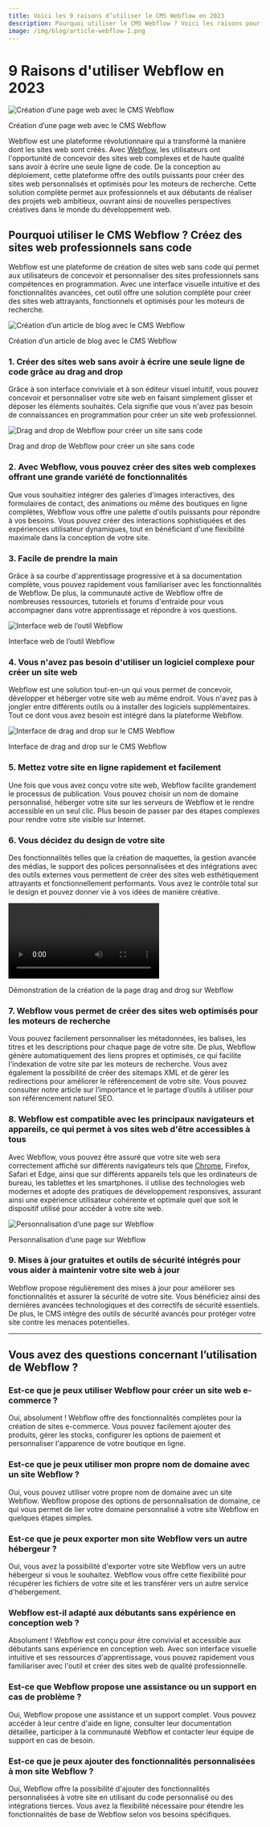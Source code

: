 ```yaml
---
title: Voici les 9 raisons d’utiliser le CMS Webflow en 2023
description: Pourquoi utiliser le CMS Webflow ? Voici les raisons pour lesquelles vous devez passer à l’outil Webflow immédiatement.
image: /img/blog/article-webflow-1.png
---
```


# 9 Raisons d'utiliser Webflow en 2023

![Création d’une page web avec le CMS Webflow](/img/blog/article-webflow-1.png)

Création d’une page web avec le CMS Webflow

Webflow est une plateforme révolutionnaire qui a transformé la manière dont les sites web sont créés. Avec [Webflow](https://webflow.com/), les utilisateurs ont l'opportunité de concevoir des sites web complexes et de haute qualité sans avoir à écrire une seule ligne de code. De la conception au déploiement, cette plateforme offre des outils puissants pour créer des sites web personnalisés et optimisés pour les moteurs de recherche. Cette solution complète permet aux professionnels et aux débutants de réaliser des projets web ambitieux, ouvrant ainsi de nouvelles perspectives créatives dans le monde du développement web.

## Pourquoi utiliser le CMS Webflow ? Créez des sites web professionnels sans code

Webflow est une plateforme de création de sites web sans code qui permet aux utilisateurs de concevoir et personnaliser des sites professionnels sans compétences en programmation. Avec une interface visuelle intuitive et des fonctionnalités avancées, cet outil offre une solution complète pour créer des sites web attrayants, fonctionnels et optimisés pour les moteurs de recherche.

![Création d’un article de blog avec le CMS Webflow](/img/blog/article-webflow-2.jpeg)


Création d’un article de blog avec le CMS Webflow

### 1. Créer des sites web sans avoir à écrire une seule ligne de code grâce au drag and drop

Grâce à son interface conviviale et à son éditeur visuel intuitif, vous pouvez concevoir et personnaliser votre site web en faisant simplement glisser et déposer les éléments souhaités. Cela signifie que vous n'avez pas besoin de connaissances en programmation pour créer un site web professionnel.

![Drag and drop de Webflow pour créer un site sans code](/img/blog/article-webflow-3.jpg)

Drag and drop de Webflow pour créer un site sans code

### 2. Avec Webflow, vous pouvez créer des sites web complexes offrant une grande variété de fonctionnalités

Que vous souhaitiez intégrer des galeries d'images interactives, des formulaires de contact, des animations ou même des boutiques en ligne complètes, Webflow vous offre une palette d'outils puissants pour répondre à vos besoins. Vous pouvez créer des interactions sophistiquées et des expériences utilisateur dynamiques, tout en bénéficiant d'une flexibilité maximale dans la conception de votre site.

### 3. Facile de prendre la main

Grâce à sa courbe d'apprentissage progressive et à sa documentation complète, vous pouvez rapidement vous familiariser avec les fonctionnalités de Webflow. De plus, la communauté active de Webflow offre de nombreuses ressources, tutoriels et forums d'entraide pour vous accompagner dans votre apprentissage et répondre à vos questions.

![Interface web de l’outil Webflow](/img/blog/article-webflow-4.png)

Interface web de l’outil Webflow

### 4. Vous n'avez pas besoin d'utiliser un logiciel complexe pour créer un site web

Webflow est une solution tout-en-un qui vous permet de concevoir, développer et héberger votre site web au même endroit. Vous n'avez pas à jongler entre différents outils ou à installer des logiciels supplémentaires. Tout ce dont vous avez besoin est intégré dans la plateforme Webflow.

![Interface de drag and drop sur le CMS Webflow](/img/blog/article-webflow-5.png)

Interface de drag and drop sur le CMS Webflow

### 5. Mettez votre site en ligne rapidement et facilement

Une fois que vous avez conçu votre site web, Webflow facilite grandement le processus de publication. Vous pouvez choisir un nom de domaine personnalisé, héberger votre site sur les serveurs de Webflow et le rendre accessible en un seul clic. Plus besoin de passer par des étapes complexes pour rendre votre site visible sur Internet.

### 6. Vous décidez du design de votre site

Des fonctionnalités telles que la création de maquettes, la gestion avancée des médias, le support des polices personnalisées et des intégrations avec des outils externes vous permettent de créer des sites web esthétiquement attrayants et fonctionnellement performants. Vous avez le contrôle total sur le design et pouvez donner vie à vos idées de manière créative.

<video src="/img/blog/article-webflow-video.mp4"  controls>
  Texte alternatif
</video>

Démonstration de la création de la page drag and drog sur Webflow

### 7. Webflow vous permet de créer des sites web optimisés pour les moteurs de recherche

Vous pouvez facilement personnaliser les métadonnées, les balises, les titres et les descriptions pour chaque page de votre site. De plus, Webflow génère automatiquement des liens propres et optimisés, ce qui facilite l'indexation de votre site par les moteurs de recherche. Vous avez également la possibilité de créer des sitemaps XML et de gérer les redirections pour améliorer le référencement de votre site. 
Vous pouvez consulter notre article sur l’importance et le partage d’outils à utiliser pour son référencement naturel SEO.

### 8. Webflow est compatible avec les principaux navigateurs et appareils, ce qui permet à vos sites web d'être accessibles à tous

Avec Webflow, vous pouvez être assuré que votre site web sera correctement affiché sur différents navigateurs tels que [Chrome](https://chrome.google.com/), Firefox, Safari et Edge, ainsi que sur différents appareils tels que les ordinateurs de bureau, les tablettes et les smartphones. il utilise des technologies web modernes et adopte des pratiques de développement responsives, assurant ainsi une expérience utilisateur cohérente et optimale quel que soit le dispositif utilisé pour accéder à votre site web.

![Personnalisation d’une page sur Webflow](/img/blog/article-webflow-6.png)

Personnalisation d’une page sur Webflow

### 9. Mises à jour gratuites et outils de sécurité intégrés pour vous aider à maintenir votre site web à jour

Webflow propose régulièrement des mises à jour pour améliorer ses fonctionnalités et assurer la sécurité de votre site. Vous bénéficiez ainsi des dernières avancées technologiques et des correctifs de sécurité essentiels. De plus, le CMS intègre des outils de sécurité avancés pour protéger votre site contre les menaces potentielles.

---

## Vous avez des questions concernant l’utilisation de Webflow ?

### Est-ce que je peux utiliser Webflow pour créer un site web e-commerce ?

Oui, absolument ! Webflow offre des fonctionnalités complètes pour la création de sites e-commerce. Vous pouvez facilement ajouter des produits, gérer les stocks, configurer les options de paiement et personnaliser l'apparence de votre boutique en ligne.

### Est-ce que je peux utiliser mon propre nom de domaine avec un site Webflow ?

Oui, vous pouvez utiliser votre propre nom de domaine avec un site Webflow. Webflow propose des options de personnalisation de domaine, ce qui vous permet de lier votre domaine personnalisé à votre site Webflow en quelques étapes simples.

### Est-ce que je peux exporter mon site Webflow vers un autre hébergeur ?

Oui, vous avez la possibilité d'exporter votre site Webflow vers un autre hébergeur si vous le souhaitez. Webflow vous offre cette flexibilité pour récupérer les fichiers de votre site et les transférer vers un autre service d'hébergement.

### Webflow est-il adapté aux débutants sans expérience en conception web ?

Absolument ! Webflow est conçu pour être convivial et accessible aux débutants sans expérience en conception web. Avec son interface visuelle intuitive et ses ressources d'apprentissage, vous pouvez rapidement vous familiariser avec l'outil et créer des sites web de qualité professionnelle.

### Est-ce que Webflow propose une assistance ou un support en cas de problème ?

Oui, Webflow propose une assistance et un support complet. Vous pouvez accéder à leur centre d'aide en ligne, consulter leur documentation détaillée, participer à la communauté Webflow et contacter leur équipe de support en cas de besoin.

### Est-ce que je peux ajouter des fonctionnalités personnalisées à mon site Webflow ?

Oui, Webflow offre la possibilité d'ajouter des fonctionnalités personnalisées à votre site en utilisant du code personnalisé ou des intégrations tierces. Vous avez la flexibilité nécessaire pour étendre les fonctionnalités de base de Webflow selon vos besoins spécifiques.